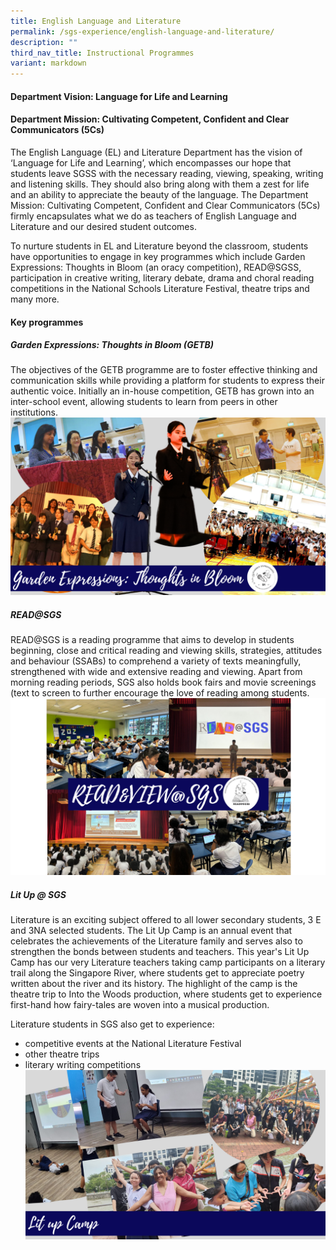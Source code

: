 ```yaml
---
title: English Language and Literature
permalink: /sgs-experience/english-language-and-literature/
description: ""
third_nav_title: Instructional Programmes
variant: markdown
---
```

#### Department Vision: Language for Life and Learning

#### Department Mission: Cultivating Competent, Confident and Clear Communicators (5Cs)

The English Language (EL) and Literature Department has the vision of ‘Language for Life and Learning’, which encompasses our hope that students leave SGSS with the necessary reading, viewing, speaking, writing and listening skills. They should also bring along with them a zest for life and an ability to appreciate the beauty of the language. The Department Mission: Cultivating Competent, Confident and Clear Communicators (5Cs) firmly encapsulates what we do as teachers of English Language and Literature and our desired student outcomes.

To nurture students in EL and Literature beyond the classroom, students have opportunities to engage in key programmes which include Garden Expressions: Thoughts in Bloom (an oracy competition), READ@SGSS, participation in creative writing, literary debate, drama and choral reading competitions in the National Schools Literature Festival, theatre trips and many more.

#### Key programmes
##### Garden Expressions: Thoughts in Bloom (GETB)
The objectives of the GETB programme are to foster effective thinking and communication skills while providing a platform for students to express their authentic voice. Initially an in-house competition, GETB has grown into an inter-school event, allowing students to learn from peers in other institutions. ![](/images/el2024__1_.png)

##### READ@SGS
READ@SGS is a reading programme that aims to develop in students beginning, close and critical reading and viewing skills, strategies, attitudes and behaviour (SSABs) to comprehend a variety of texts meaningfully, strengthened with wide and extensive reading and viewing. Apart from morning reading periods, SGS also holds book fairs and movie screenings (text to screen to further encourage the love of reading among students. 
![](/images/el2024__2_.png)


##### Lit Up @ SGS
Literature is an exciting subject offered to all lower secondary students, 3 E and 3NA selected students. The Lit Up Camp is an annual event that celebrates the achievements of the Literature family and serves also to strengthen the bonds between students and teachers. This year's Lit Up Camp has our very Literature teachers taking camp participants on a literary trail along the Singapore River, where students get to appreciate poetry written about the river and its history. The highlight of the camp is the theatre trip to Into the Woods production, where students get to experience first-hand how fairy-tales are woven into a musical production.

Literature students in SGS also get to experience:
- competitive events at the National Literature Festival
- other theatre trips
- literary writing competitions
![](/images/el2024__3_.png)